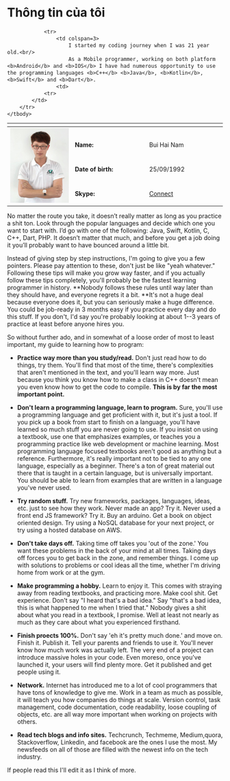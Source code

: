 # Thông tin của tôi

<table style="width:100%">
	<thead>
		<tr >
			<th align="left" colspan=5></th>
		</tr>
	</thead>
	<tbody>
		<tr colspan=3>
			<td rowspan=8 style="width:30%"><img alt="about" src="/img/posts/about/about.jpg" /></td>
			<td>
				<tr>
					<td width=30%>
						<b>Name:</b>
					<td>
					<td>
						Bui Hai Nam
					<td>
				<tr>
				<tr>
					<td>
						<b>Date of birth:</b>
					<td>
					<td>
						25/09/1992
					<td>
				<tr>
				<tr>
					<td>
						<b>Skype:</b>
					<td>
					<td>
						<a href="https://join.skype.com/invite/NIr3wukf6lPE">Connect</a>
					<td>
				<tr>
				
				<tr>
					<td colspan=3>
						I started my coding journey when I was 21 year old.<br/>
						As a Mobile programmer, working on both platform <b>Android</b> and <b>IOS</b> I have had numerous opportunity to use the programming languages <b>C++</b> <b>Java</b>, <b>Kotlin</b>, <b>Swift</b> and <b>Dart</b>.
					<td>
				<tr>
			</td>
		</tr>
	</tbody>
</table>

No matter the route you take, it doesn’t really matter as long as you practice a shit ton. Look through the popular languages and decide which one you want to start with. I’d go with one of the following: Java, Swift, Kotlin, C, C++, Dart, PHP. It doesn’t matter that much, and before you get a job doing it you’ll probably want to have bounced around a little bit.

Instead of giving step by step instructions, I'm going to give you a few pointers. Please pay attention to these, don't just be like "yeah whatever." Following these tips will make you grow way faster, and if you actually follow these tips completely, you'll probably be the fastest learning programmer in history. **Nobody follows these rules until way later than they should have, and everyone regrets it a bit. **It's not a huge deal because everyone does it, but you can seriously make a huge difference. You could be job-ready in 3 months easy if you practice every day and do this stuff. If you don't, I'd say you're probably looking at about 1--3 years of practice at least before anyone hires you.

So without further ado, and in somewhat of a loose order of most to least important, my guide to learning how to program:

-   **Practice way more than you study/read.** Don't just read how to do things, try them. You'll find that most of the time, there's complexities that aren't mentioned in the text, and you'll learn way more. Just because you think you know how to make a class in C++ doesn't mean you even know how to get the code to compile. **This is by far the most important point.**

-   **Don't learn a programming language, learn to program.** Sure, you'll use a programming language and get proficient with it, but it's just a tool. If you pick up a book from start to finish on a language, you'll have learned so much stuff you are never going to use. If you insist on using a textbook, use one that emphasizes examples, or teaches you a programming practice like web development or machine learning. Most programming language focused textbooks aren't good as anything but a reference. Furthermore, it's really important not to be tied to any one language, especially as a beginner. There's a ton of great material out there that is taught in a certain language, but is universally important. You should be able to learn from examples that are written in a language you've never used.

-   **Try random stuff.** Try new frameworks, packages, languages, ideas, etc. just to see how they work. Never made an app? Try it. Never used a front end JS framework? Try it. Buy an arduino. Get a book on object oriented design. Try using a NoSQL database for your next project, or try using a hosted database on AWS.

-   **Don't take days off.** Taking time off takes you 'out of the zone.' You want these problems in the back of your mind at all times. Taking days off forces you to get back in the zone, and remember things. I come up with solutions to problems or cool ideas all the time, whether I'm driving home from work or at the gym.

-   **Make programming a hobby.** Learn to enjoy it. This comes with straying away from reading textbooks, and practicing more. Make cool shit. Get experience. Don't say "I heard that's a bad idea." Say "that's a bad idea, this is what happened to me when I tried that." Nobody gives a shit about what you read in a textbook, I promise. Well at least not nearly as much as they care about what you experienced firsthand.

-   **Finish proects 100%.** Don't say 'eh it's pretty much done.' and move on. Finish it. Publish it. Tell your parents and friends to use it. You'll never know how much work was actually left. The very end of a project can introduce massive holes in your code. Even moreso, once you've launched it, your users will find plenty more. Get it published and get people using it.

-   **Network.** Internet has introduced me to a lot of cool programmers that have tons of knowledge to give me. Work in a team as much as possible, it will teach you how companies do things at scale. Version control, task management, code documentation, code readability, loose coupling of objects, etc. are all way more important when working on projects with others.

-   **Read tech blogs and info sites.** Techcrunch, Techmeme, Medium,quora, Stackoverflow, Linkedin, and facebook are the ones I use the most. My newsfeeds on all of those are filled with the newest info on the tech industry.

If people read this I'll edit it as I think of more.
